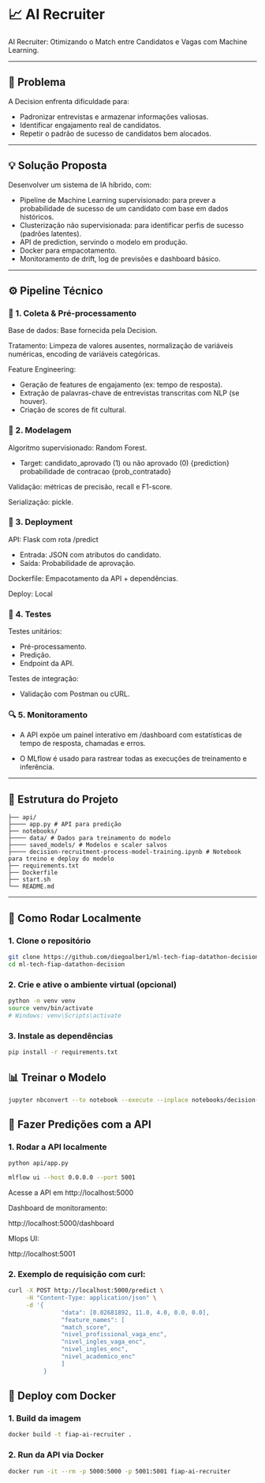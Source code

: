 # 📈 AI Recruiter

AI Recruiter: Otimizando o Match entre Candidatos e Vagas com Machine Learning.

---

## 🎯 Problema

A Decision enfrenta dificuldade para:

- Padronizar entrevistas e armazenar informações valiosas.
- Identificar engajamento real de candidatos.
- Repetir o padrão de sucesso de candidatos bem alocados.

---

## 💡 Solução Proposta

Desenvolver um sistema de IA híbrido, com:

- Pipeline de Machine Learning supervisionado: para prever a probabilidade de sucesso de um candidato com base em dados históricos.
- Clusterização não supervisionada: para identificar perfis de sucesso (padrões latentes).
- API de prediction, servindo o modelo em produção.
- Docker para empacotamento.
- Monitoramento de drift, log de previsões e dashboard básico.



---

## ⚙️ Pipeline Técnico
### 📂 1. Coleta & Pré-processamento

Base de dados: Base fornecida pela Decision.

Tratamento: Limpeza de valores ausentes, normalização de variáveis numéricas, encoding de variáveis categóricas.

Feature Engineering:

- Geração de features de engajamento (ex: tempo de resposta).
- Extração de palavras-chave de entrevistas transcritas com NLP (se houver).
- Criação de scores de fit cultural.

### 🤖 2. Modelagem
Algoritmo supervisionado: Random Forest.

- Target: candidato_aprovado (1) ou não aprovado (0)  {prediction}
          probabilidade de contracao                  {prob_contratado}

Validação: métricas de precisão, recall e F1-score.

Serialização: pickle.

### 🚀 3. Deployment

API: Flask com rota /predict
- Entrada: JSON com atributos do candidato.
- Saída: Probabilidade de aprovação.

Dockerfile: Empacotamento da API + dependências.

Deploy: Local

### 🧪 4. Testes

Testes unitários:
- Pré-processamento.
- Predição.
- Endpoint da API.

Testes de integração:

- Validação com Postman ou cURL.

### 🔍 5. Monitoramento

- A API expõe um painel interativo em /dashboard com estatísticas de tempo de resposta, chamadas e erros.

- O MLflow é usado para rastrear todas as execuções de treinamento e inferência.


---

## 📁 Estrutura do Projeto

```plaintext
├── api/
├──── app.py # API para predição
├── notebooks/
├──── data/ # Dados para treinamento do modelo
├──── saved_models/ # Modelos e scaler salvos
├──── decision-recruitment-process-model-training.ipynb # Notebook para treino e deploy do modelo
├── requirements.txt
├── Dockerfile
├── start.sh
└── README.md
```

---

## 🚀 Como Rodar Localmente

### 1. Clone o repositório

```bash
git clone https://github.com/diegoalber1/ml-tech-fiap-datathon-decision.git
cd ml-tech-fiap-datathon-decision
```

### 2. Crie e ative o ambiente virtual (opcional)

```bash
python -m venv venv
source venv/bin/activate 
# Windows: venv\Scripts\activate
```
### 3. Instale as dependências

```bash
pip install -r requirements.txt
```
## 📊 Treinar o Modelo

```bash
jupyter nbconvert --to notebook --execute --inplace notebooks/decision-recruitment-process-model-training.ipynb
```
## 🔁 Fazer Predições com a API

### 1. Rodar a API localmente

```bash
python api/app.py

mlflow ui --host 0.0.0.0 --port 5001
```
Acesse a API em http://localhost:5000

Dashboard de monitoramento:

http://localhost:5000/dashboard

Mlops UI:

http://localhost:5001

### 2. Exemplo de requisição com curl:

```bash
curl -X POST http://localhost:5000/predict \
     -H "Content-Type: application/json" \
     -d '{
               "data": [0.02681892, 11.0, 4.0, 0.0, 0.0],
               "feature_names": [
               "match_score",
               "nivel_profissional_vaga_enc",
               "nivel_ingles_vaga_enc",
               "nivel_ingles_enc",
               "nivel_academico_enc"
               ]
          }
```
## 🐳 Deploy com Docker

### 1. Build da imagem

```bash
docker build -t fiap-ai-recruiter .
```
### 2. Run da API via Docker

```bash
docker run -it --rm -p 5000:5000 -p 5001:5001 fiap-ai-recruiter
```



